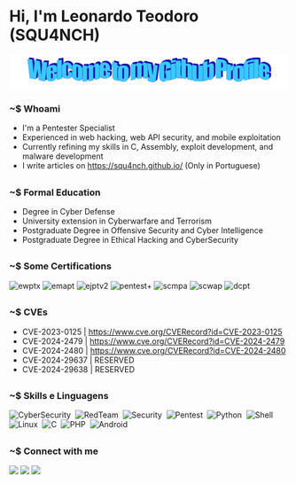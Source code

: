 # Hi, I'm Leonardo Teodoro (SQU4NCH)
<img src="https://github.com/SQU4NCH/SQU4NCH/blob/main/welcome.png" style="max-width: 100%;" alt="Welcome to my Github Profile" />

### ~$ Whoami
- I'm a Pentester Specialist
- Experienced in web hacking, web API security, and mobile exploitation
- Currently refining my skills in C, Assembly, exploit development, and malware development
- I write articles on <a href="https://squ4nch.github.io/" target="_blank">https://squ4nch.github.io/</a> (Only in Portuguese)

##
### ~$ Formal Education
- Degree in Cyber Defense
- University extension in Cyberwarfare and Terrorism
- Postgraduate Degree in Offensive Security and Cyber Intelligence
- Postgraduate Degree in Ethical Hacking and CyberSecurity

##
### ~$ Some Certifications
<p align="left">
    <img src="https://security.ine.com/wp-content/uploads/2023/08/eWPTX.png" alt="ewptx" width="60" height="75"/>
    <img src="https://security.ine.com/wp-content/uploads/2023/08/eMAPT.png" alt="emapt" width="60" height="75"/>
    <img src="https://security.ine.com/wp-content/uploads/2023/08/eJPT-1.png" alt="ejptv2" width="60" height="75"/>
    <img src="https://squ4nch.github.io/assets/images/main/PenTest+.png" alt="pentest+" width="90" height="95"/>  
    <img src="https://sec4us.com.br/static/images/logo-scmpa.png" alt="scmpa" width="70" height="70"/>
    <img src="https://sec4us.com.br/static/images/logo-scwap.png" alt="scwap" width="70" height="70"/> 
    <img src="https://squ4nch.github.io/assets/images/main/dcpt-logo.png" alt="dcpt" width="80" height="40"/>
      
    
</p>

##
### ~$ CVEs
- CVE-2023-0125 | https://www.cve.org/CVERecord?id=CVE-2023-0125
- CVE-2024-2479 | https://www.cve.org/CVERecord?id=CVE-2024-2479
- CVE-2024-2480 | https://www.cve.org/CVERecord?id=CVE-2024-2480
- CVE-2024-29637 | RESERVED
- CVE-2024-29638 | RESERVED

##
### ~$ Skills e Linguagens  
![CyberSecurity](https://img.shields.io/badge/-CyberSecurity-05122A?style=flat&logo=hackaday&color=black)&nbsp;
![RedTeam](https://img.shields.io/badge/RedTeam-FF0000?style=flat&logo=hackaday&logoColor=white)&nbsp;
![Security](https://img.shields.io/badge/-Security-05122A?style=flat&logo=hackaday&color=black)&nbsp;
![Pentest](https://img.shields.io/badge/-Pentest-05122A?style=flat&logo=hackaday&color=black)&nbsp;
![Python](https://img.shields.io/badge/-Python-05122A?style=flat&logo=python)&nbsp;
![Shell](https://img.shields.io/badge/Shell-05122A?style=flat&logo=gnu-bash&logoColor=white)&nbsp;
![Linux](https://img.shields.io/badge/-Linux-05122A?style=flat&logo=linux&logoColor=white)&nbsp;
![C](https://img.shields.io/badge/-C-05122A?style=flat&logo=C&logoColor=white)&nbsp;
![PHP](https://img.shields.io/badge/-PHP-05122A?style=flat&logo=php)&nbsp;
![Android](https://img.shields.io/badge/-Android-05122A?style=flat&logo=android)&nbsp;

##
### ~$ Connect with me

<a href="https://www.linkedin.com/in/leo-teodoro/" target="_blank"><img src="https://img.shields.io/badge/-linkedin-%230077B5?style=for-the-badge&logo=linkedin&logoColor=white" target="_blank"></a> 
<a href="https://x.com/SQU4NCH" target="_blank"><img src="https://img.shields.io/badge/-Twitter-05122A?style=for-the-badge&logo=x&logoColor=white" target="_blank"></a> 
<a href="https://tryhackme.com/p/SQU4NCH" target="_blank"><img src="https://img.shields.io/badge/-TryHackMe-1c2538?style=for-the-badge&logo=TryHackMe&logoColor=white" target="_blank"></a> 
